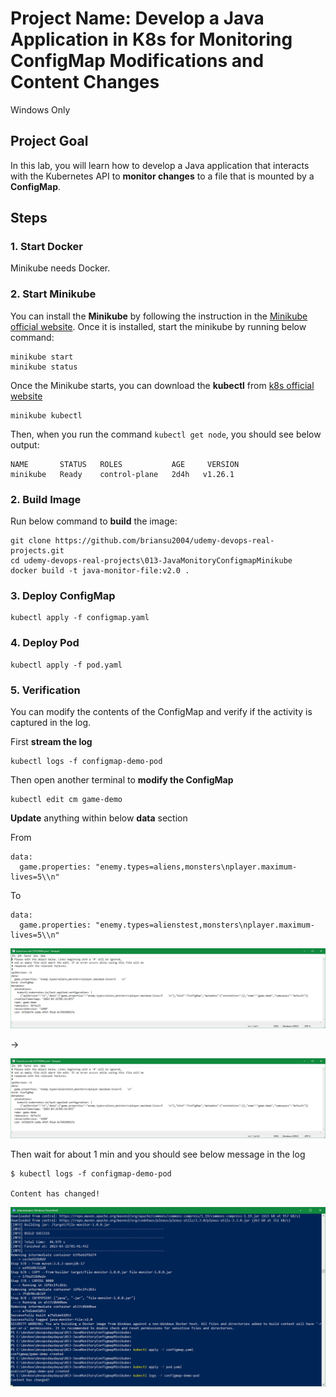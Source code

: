 # Project Name: Develop a Java Application in K8s for Monitoring ConfigMap Modifications and Content Changes

Windows Only

## Project Goal

In this lab, you will learn how to develop a Java application that interacts with the Kubernetes API to **monitor changes** to a file that is mounted by a **ConfigMap**.

## Steps

### 1. Start Docker

Minikube needs Docker.

### 2. Start Minikube

You can install the **Minikube** by following the instruction in the [Minikube official website](https://minikube.sigs.k8s.io/docs/start/). Once it is installed, start the minikube by running below command:

```dos
minikube start
minikube status
```

Once the Minikube starts, you can download the **kubectl** from [k8s official website](https://kubernetes.io/docs/tasks/tools/)

```dos
minikube kubectl
```

Then, when you run the command `kubectl get node`, you should see below output:

```dos
NAME       STATUS   ROLES           AGE     VERSION
minikube   Ready    control-plane   2d4h   v1.26.1
```

### 2. Build Image

Run below command to **build** the image:

```dos
git clone https://github.com/briansu2004/udemy-devops-real-projects.git
cd udemy-devops-real-projects\013-JavaMonitoryConfigmapMinikube
docker build -t java-monitor-file:v2.0 .
```

### 3. Deploy ConfigMap

```dos
kubectl apply -f configmap.yaml
```

### 4. Deploy Pod

```dos
kubectl apply -f pod.yaml
```

### 5. Verification

You can modify the contents of the ConfigMap and verify if the activity is captured in the log.

First **stream the log**

```dos
kubectl logs -f configmap-demo-pod
```

Then open another terminal to **modify the ConfigMap**

```dos
kubectl edit cm game-demo
```

**Update** anything within below **data** section

From

```dos
data:
  game.properties: "enemy.types=aliens,monsters\nplayer.maximum-lives=5\\n"
```

To

```dos
data:
  game.properties: "enemy.types=alienstest,monsters\nplayer.maximum-lives=5\\n"
```

![1679363205929](image/01_Y_WindowsOnly/1679363205929.png)

->

![1679363245390](image/01_Y_WindowsOnly/1679363245390.png)

Then wait for about 1 min and you should see below message in the log

```dos
$ kubectl logs -f configmap-demo-pod

Content has changed!
```

![1679363428176](image/01_Y_WindowsOnly/1679363428176.png)
